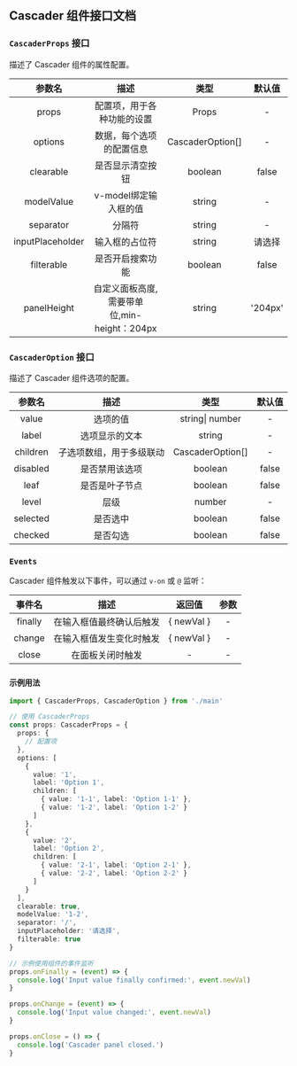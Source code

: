 ## Cascader 组件接口文档

### `CascaderProps` 接口

描述了 Cascader 组件的属性配置。

|      参数名      |                     描述                     |       类型       | 默认值  |
| :--------------: | :------------------------------------------: | :--------------: | :-----: |
|      props       |          配置项，用于各种功能的设置          |      Props       |    -    |
|     options      |           数据，每个选项的配置信息           | CascaderOption[] |    -    |
|    clearable     |               是否显示清空按钮               |     boolean      |  false  |
|    modelValue    |            v-model绑定输入框的值             |      string      |    -    |
|    separator     |                    分隔符                    |      string      |    -    |
| inputPlaceholder |                输入框的占位符                |      string      | 请选择  |
|    filterable    |               是否开启搜索功能               |     boolean      |  false  |
|   panelHeight    | 自定义面板高度, 需要带单位,min-height：204px |      string      | '204px' |

### `CascaderOption` 接口

描述了 Cascader 组件选项的配置。

|  参数名  |           描述           |       类型       | 默认值 |
| :------: | :----------------------: | :--------------: | :----: |
|  value   |         选项的值         | string\| number  |   -    |
|  label   |      选项显示的文本      |      string      |   -    |
| children | 子选项数组，用于多级联动 | CascaderOption[] |   -    |
| disabled |      是否禁用该选项      |     boolean      | false  |
|   leaf   |      是否是叶子节点      |     boolean      | false  |
|  level   |           层级           |      number      |   -    |
| selected |         是否选中         |     boolean      | false  |
| checked  |         是否勾选         |     boolean      | false  |

### `Events`

Cascader 组件触发以下事件，可以通过 `v-on` 或 `@` 监听：

| 事件名  |           描述           |   返回值   | 参数 |
| :-----: | :----------------------: | :--------: | :--: |
| finally | 在输入框值最终确认后触发 | { newVal } |  -   |
| change  | 在输入框值发生变化时触发 | { newVal } |  -   |
|  close  |     在面板关闭时触发     |     -      |  -   |

### `示例用法`

```typescript
import { CascaderProps, CascaderOption } from './main'

// 使用 CascaderProps
const props: CascaderProps = {
  props: {
    // 配置项
  },
  options: [
    {
      value: '1',
      label: 'Option 1',
      children: [
        { value: '1-1', label: 'Option 1-1' },
        { value: '1-2', label: 'Option 1-2' }
      ]
    },
    {
      value: '2',
      label: 'Option 2',
      children: [
        { value: '2-1', label: 'Option 2-1' },
        { value: '2-2', label: 'Option 2-2' }
      ]
    }
  ],
  clearable: true,
  modelValue: '1-2',
  separator: '/',
  inputPlaceholder: '请选择',
  filterable: true
}

// 示例使用组件的事件监听
props.onFinally = (event) => {
  console.log('Input value finally confirmed:', event.newVal)
}

props.onChange = (event) => {
  console.log('Input value changed:', event.newVal)
}

props.onClose = () => {
  console.log('Cascader panel closed.')
}
```
